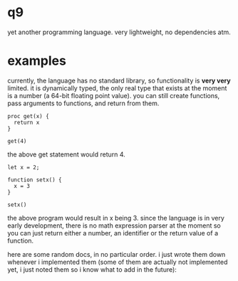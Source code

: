 # q9
yet another programming language.
very lightweight, no dependencies atm.

# examples
currently, the language has no standard library, so functionality is **very very** limited.
it is dynamically typed, the only real type that exists at the moment is a number (a 64-bit floating point value).
you can still create functions, pass arguments to functions, and return from them.
```
proc get(x) {
  return x
}

get(4) 
```

the above get statement would return 4.
```
let x = 2;

function setx() {
  x = 3
}

setx()
```
the above program would result in x being 3.
since the language is in very early development, 
there is no math expression parser at the moment so you can just return either a number, 
an identifier or the return value of a function.

here are some random docs, in no particular order. 
i just wrote them down whenever i implemented them (some of them are actually not implemented yet, i just noted them so i know what to add in the future):

